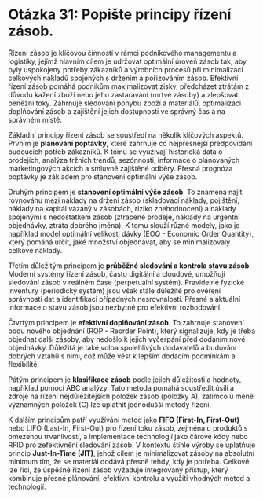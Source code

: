 # Otázka 31: Popište principy řízení zásob.

Řízení zásob je klíčovou činností v rámci podnikového managementu a logistiky, jejímž hlavním cílem je udržovat optimální úroveň zásob tak, aby byly uspokojeny potřeby zákazníků a výrobních procesů při minimalizaci celkových nákladů spojených s držením a pořizováním zásob. Efektivní řízení zásob pomáhá podnikům maximalizovat zisky, předcházet ztrátám z důvodu kažení zboží nebo jeho zastarávání (mrtvé zásoby) a zlepšovat peněžní toky. Zahrnuje sledování pohybu zboží a materiálů, optimalizaci doplňování zásob a zajištění jejich dostupnosti ve správný čas a na správném místě.

Základní principy řízení zásob se soustředí na několik klíčových aspektů. Prvním je **plánování poptávky**, které zahrnuje co nejpřesnější předpovídání budoucích potřeb zákazníků. K tomu se využívají historická data o prodejích, analýza tržních trendů, sezónnosti, informace o plánovaných marketingových akcích a smluvně zajištěné odběry. Přesná prognóza poptávky je základem pro stanovení optimální výše zásob.

Druhým principem je **stanovení optimální výše zásob**. To znamená najít rovnováhu mezi náklady na držení zásob (skladovací náklady, pojištění, náklady na kapitál vázaný v zásobách, riziko znehodnocení) a náklady spojenými s nedostatkem zásob (ztracené prodeje, náklady na urgentní objednávky, ztráta dobrého jména). K tomu slouží různé modely, jako je například model optimální velikosti dávky (EOQ - Economic Order Quantity), který pomáhá určit, jaké množství objednávat, aby se minimalizovaly celkové náklady.

Třetím důležitým principem je **průběžné sledování a kontrola stavu zásob**. Moderní systémy řízení zásob, často digitální a cloudové, umožňují sledování zásob v reálném čase (perpetuální systém). Pravidelné fyzické inventury (periodický systém) jsou však stále důležité pro ověření správnosti dat a identifikaci případných nesrovnalostí. Přesné a aktuální informace o stavu zásob jsou nezbytné pro efektivní rozhodování.

Čtvrtým principem je **efektivní doplňování zásob**. To zahrnuje stanovení bodu nového objednání (ROP - Reorder Point), který signalizuje, kdy je třeba objednat další zásoby, aby nedošlo k jejich vyčerpání před dodáním nové objednávky. Důležitá je také volba spolehlivých dodavatelů a budování dobrých vztahů s nimi, což může vést k lepším dodacím podmínkám a flexibilitě.

Pátým principem je **klasifikace zásob** podle jejich důležitosti a hodnoty, například pomocí ABC analýzy. Tato metoda pomáhá soustředit úsilí a zdroje na řízení nejdůležitějších položek zásob (položky A), zatímco u méně významných položek (C) lze uplatnit jednodušší metody řízení.

K dalším principům patří využívání metod jako **FIFO (First-In, First-Out)** nebo LIFO (Last-In, First-Out) pro řízení toku zásob, zejména u produktů s omezenou trvanlivostí, a implementace technologií jako čárové kódy nebo RFID pro zefektivnění sledování zásob. V kontextu štíhlé výroby se uplatňuje princip **Just-In-Time (JIT)**, jehož cílem je minimalizovat zásoby na absolutní minimum tím, že se materiál dodává přesně tehdy, kdy je potřeba. Celkově lze říci, že úspěšné řízení zásob vyžaduje integrovaný přístup, který kombinuje přesné plánování, efektivní kontrolu a využití vhodných metod a technologií.
